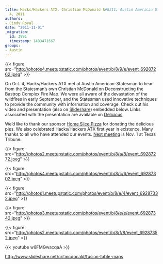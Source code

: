 ```yaml
---
title: Hacks/Hackers ATX, Christian McDonald &#8211; Austin American Statesman, Oct.
  4, 2011
authors:
- Cindy Royal
date: "2011-11-01"
_migration:
  id: 3891
  timestamp: 1483471667
groups:
- Austin
---
```


{{< figure src="http://photos4.meetupstatic.com/photos/event/b/8/9/e/event_69287262.jpeg" >}}

On Oct. 4, Hacks/Hackers ATX met at Austin American-Statesman to hear from the Statesman&#8217;s own Christian McDonald on Deconstructing the Bastrop Complex Fire Map. We were all aware of the devastation of the wildfires in early September, and the Statesman used innovative techniques to provide the community with information and coverage. Check out his video and presentation (also on [Slideshare][1]) embedded below. Links associated with the presentation are available on [Delicious][2]. 

We&#8217;d like to thank our sponsor [Home Slice Pizza][3] for donating the delicious pies. We also celebrated Hacks/Hackers ATX first year in existence. Many thanks to all who have attended our events. [Next meeting][4] is Nov. 1 at Texas Tribune. 

{{< figure src="http://photos2.meetupstatic.com/photos/event/b/8/a/8/event_69287272.jpeg" >}}

{{< figure src="http://photos4.meetupstatic.com/photos/event/b/8/c/6/event_69287302.jpeg" >}}

{{< figure src="http://photos1.meetupstatic.com/photos/event/b/8/e/4/event_69287332.jpeg" >}}

{{< figure src="http://photos3.meetupstatic.com/photos/event/b/8/e/e/event_69287342.jpeg" >}}

{{< figure src="http://photos2.meetupstatic.com/photos/event/b/8/f/8/event_69287352.jpeg" >}}

{{< youtube w6FMGwacqaA >}}

http://www.slideshare.net/critmcdonald/fusion-table-maps

 [1]: http://www.slideshare.net/critmcdonald/fusion-table-maps
 [2]: http://delicious.com/critmcdonald/hackshackersatx
 [3]: http://homeslicepizza.com/
 [4]: http://meetupaustin.hackshackers.com/